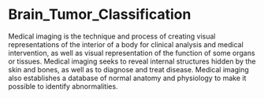 # Brain_Tumor_Classification
Medical imaging is the technique and process of creating visual representations
of the interior of a body for clinical analysis and medical intervention, as well as visual
representation of the function of some organs or tissues. Medical imaging seeks to
reveal internal structures hidden by the skin and bones, as well as to diagnose and
treat disease. Medical imaging also establishes a database of
normal anatomy and physiology to make it possible to identify abnormalities.
